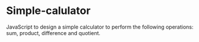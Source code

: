 # Simple-calulator

JavaScript to design a simple calculator to perform the following operations: sum, product, difference and quotient.
